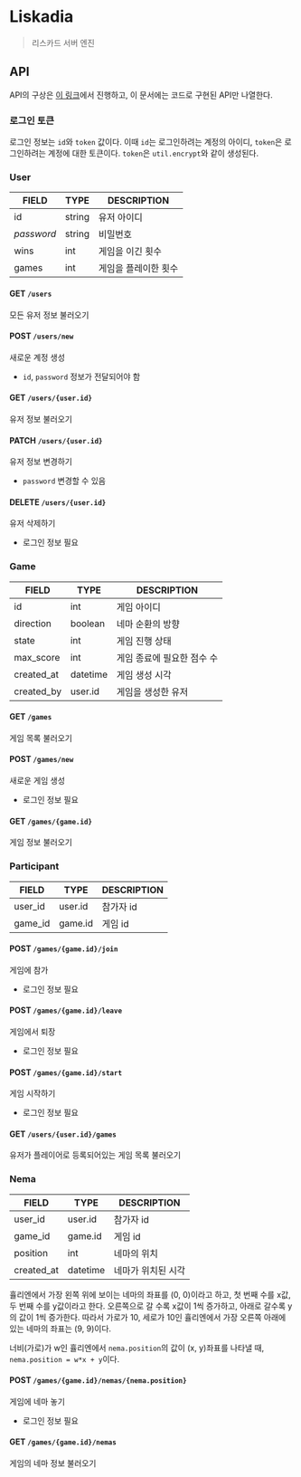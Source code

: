 # Liskadia

> 리스카드 서버 엔진

## API

API의 구상은 [이 링크](https://sch-jeon.notion.site/Liskadia-fdc59575472843dd99b6ae900dc01a9c)에서 진행하고,
이 문서에는 코드로 구현된 API만 나열한다.

### 로그인 토큰

로그인 정보는 `id`와 `token` 값이다.
이때 `id`는 로그인하려는 계정의 아이디, `token`은 로그인하려는 계정에 대한 토큰이다.
`token`은 `util.encrypt`와 같이 생성된다.

### User

| FIELD      | TYPE   | DESCRIPTION |
|------------|--------|-------------|
| id         | string | 유저 아이디      |
| _password_ | string | 비밀번호        |
| wins       | int    | 게임을 이긴 횟수   |
| games      | int    | 게임을 플레이한 횟수 |

#### GET `/users`
모든 유저 정보 불러오기

#### POST `/users/new`
새로운 계정 생성
* `id`, `password` 정보가 전달되어야 함

#### GET `/users/{user.id}`
유저 정보 불러오기

#### PATCH `/users/{user.id}`
유저 정보 변경하기
* `password` 변경할 수 있음

#### DELETE `/users/{user.id}`
유저 삭제하기
* 로그인 정보 필요

### Game

| FIELD      | TYPE     | DESCRIPTION     |
|------------|----------|-----------------|
| id         | int      | 게임 아이디          |
| direction  | boolean  | 네마 순환의 방향       |
| state      | int      | 게임 진행 상태        |
| max_score  | int      | 게임 종료에 필요한 점수 수 |
| created_at | datetime | 게임 생성 시각        |
| created_by | user.id  | 게임을 생성한 유저      |

#### GET `/games`
게임 목록 불러오기

#### POST `/games/new`
새로운 게임 생성
* 로그인 정보 필요

#### GET `/games/{game.id}`
게임 정보 불러오기

### Participant

| FIELD   | TYPE    | DESCRIPTION |
|---------|---------|-------------|
| user_id | user.id | 참가자 id      |
| game_id | game.id | 게임 id       |

#### POST `/games/{game.id}/join`
게임에 참가
* 로그인 정보 필요

#### POST `/games/{game.id}/leave`
게임에서 퇴장
* 로그인 정보 필요

#### POST `/games/{game.id}/start`
게임 시작하기
* 로그인 정보 필요

#### GET `/users/{user.id}/games`
유저가 플레이어로 등록되어있는 게임 목록 불러오기

### Nema

| FIELD      | TYPE     | DESCRIPTION |
|------------|----------|-------------|
| user_id    | user.id  | 참가자 id      |
| game_id    | game.id  | 게임 id       |
| position   | int      | 네마의 위치      |
| created_at | datetime | 네마가 위치된 시각  |

휼리엔에서 가장 왼쪽 위에 보이는 네마의 좌표를 (0, 0)이라고 하고, 첫 번째 수를 x값, 두 번째 수를 y값이라고 한다.
오른쪽으로 갈 수록 x값이 1씩 증가하고, 아래로 갈수록 y의 값이 1씩 증가한다.
따라서 가로가 10, 세로가 10인 휼리엔에서 가장 오른쪽 아래에 있는 네마의 좌표는 (9, 9)이다.

너비(가로)가 w인 휼리엔에서 `nema.position`의 값이 (x, y)좌표를 나타낼 때, `nema.position = w*x + y`이다.

#### POST `/games/{game.id}/nemas/{nema.position}`
게임에 네마 놓기
* 로그인 정보 필요

#### GET `/games/{game.id}/nemas`
게임의 네마 정보 불러오기